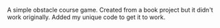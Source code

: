 A simple obstacle course game. Created from a book project but it didn't work originally. Added my unique code to get it to work.
